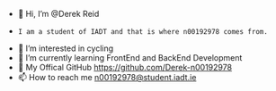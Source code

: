 - 👋 Hi, I’m @Derek Reid
-     I am a student of IADT and that is where n00192978 comes from.
- 👀 I’m interested in cycling
- 🌱 I’m currently learning FrontEnd and BackEnd Development
- 💞️ My Offical GitHub https://github.com/Derek-n00192978
- 📫 How to reach me n00192978@student.iadt.ie

<!---
Derek-n00192978/Derek-n00192978 is a ✨ special ✨ repository because its `README.md` (this file) appears on your GitHub profile.
You can click the Preview link to take a look at your changes.
--->
